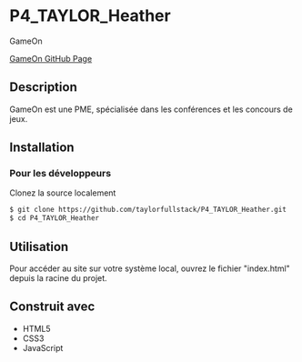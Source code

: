 # P4_TAYLOR_Heather

GameOn

[GameOn GitHub Page](https://taylorfullstack.github.io/P4_TAYLOR_Heather/)

## Description

GameOn est une PME, spécialisée dans les conférences et les concours de jeux.

## Installation

### Pour les développeurs

Clonez la source localement

```sh
$ git clone https://github.com/taylorfullstack/P4_TAYLOR_Heather.git
$ cd P4_TAYLOR_Heather
```

## Utilisation

Pour accéder au site sur votre système local, ouvrez le fichier "index.html" depuis la racine du projet.

## Construit avec
- HTML5
- CSS3
- JavaScript
